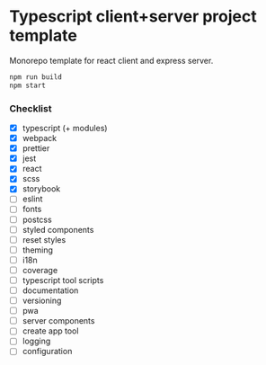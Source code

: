 # Typescript client+server project template

Monorepo template for react client and express server.

```bash
npm run build
npm start
```

### Checklist

- [x] typescript (+ modules)
- [x] webpack
- [x] prettier
- [x] jest
- [x] react
- [x] scss
- [x] storybook
- [ ] eslint
- [ ] fonts
- [ ] postcss
- [ ] styled components
- [ ] reset styles
- [ ] theming
- [ ] i18n
- [ ] coverage
- [ ] typescript tool scripts
- [ ] documentation
- [ ] versioning
- [ ] pwa
- [ ] server components
- [ ] create app tool
- [ ] logging
- [ ] configuration
